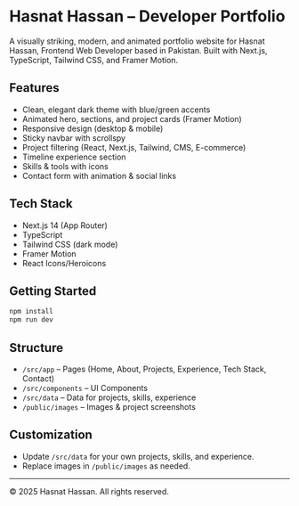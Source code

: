 # Hasnat Hassan – Developer Portfolio

A visually striking, modern, and animated portfolio website for Hasnat Hassan, Frontend Web Developer based in Pakistan. Built with Next.js, TypeScript, Tailwind CSS, and Framer Motion.

## Features
- Clean, elegant dark theme with blue/green accents
- Animated hero, sections, and project cards (Framer Motion)
- Responsive design (desktop & mobile)
- Sticky navbar with scrollspy
- Project filtering (React, Next.js, Tailwind, CMS, E-commerce)
- Timeline experience section
- Skills & tools with icons
- Contact form with animation & social links

## Tech Stack
- Next.js 14 (App Router)
- TypeScript
- Tailwind CSS (dark mode)
- Framer Motion
- React Icons/Heroicons

## Getting Started
```bash
npm install
npm run dev
```

## Structure
- `/src/app` – Pages (Home, About, Projects, Experience, Tech Stack, Contact)
- `/src/components` – UI Components
- `/src/data` – Data for projects, skills, experience
- `/public/images` – Images & project screenshots

## Customization
- Update `/src/data` for your own projects, skills, and experience.
- Replace images in `/public/images` as needed.

---

© 2025 Hasnat Hassan. All rights reserved.
